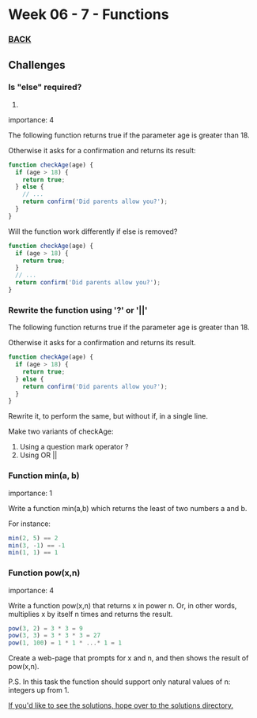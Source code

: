 # Week 06 - 7 - Functions


### [BACK](../)


## Challenges 

### Is "else" required?

1. 

importance: 4

The following function returns true if the parameter age is greater than 18.

Otherwise it asks for a confirmation and returns its result:

```js
function checkAge(age) {
  if (age > 18) {
    return true;
  } else {
    // ...
    return confirm('Did parents allow you?');
  }
}

```

Will the function work differently if else is removed?

```js
function checkAge(age) {
  if (age > 18) {
    return true;
  }
  // ...
  return confirm('Did parents allow you?');
}
```

### Rewrite the function using '?' or '||'
The following function returns true if the parameter age is greater than 18.

Otherwise it asks for a confirmation and returns its result.
```js
function checkAge(age) {
  if (age > 18) {
    return true;
  } else {
    return confirm('Did parents allow you?');
  }
}
```
Rewrite it, to perform the same, but without if, in a single line.

Make two variants of checkAge:

  1. Using a question mark operator ?
  2. Using OR ||


### Function min(a, b)
importance: 1

Write a function min(a,b) which returns the least of two numbers a and b.

For instance:

```js
min(2, 5) == 2
min(3, -1) == -1
min(1, 1) == 1
```

### Function pow(x,n)
importance: 4

Write a function pow(x,n) that returns x in power n. Or, in other words, multiplies x by itself n times and returns the result.

```js
pow(3, 2) = 3 * 3 = 9
pow(3, 3) = 3 * 3 * 3 = 27
pow(1, 100) = 1 * 1 * ...* 1 = 1
```

Create a web-page that prompts for x and n, and then shows the result of pow(x,n).

P.S. In this task the function should support only natural values of n: integers up from 1.

[If you'd like to see the solutions, hope over to the solutions directory.](../solutions/index.md)